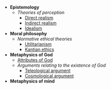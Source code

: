 - **Epistemology**
  - *Theories of perception*
    - [Direct realism](epistemology/direct-realism.md)
    - [Indirect realism](epistemology/indirect-realism.md)
    - [Idealism](epistemology/idealism.md)
- **Moral philosophy**
  - *Normative ethical theories*
    - [Utilitarianism](moral/utilitarianism.md)
    - [Kantian ethics](moral/kantian.md)
- **Metaphysics of God**
  - [Attributes of God](god/attributes.md)
  - *Arguments relating to the existence of God*
    - [Teleological argument](god/teleological.md)
    - [Cosmological argument](god/cosmological.md)
- **Metaphysics of mind**
